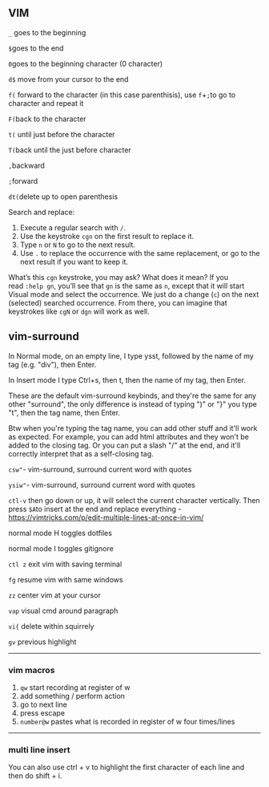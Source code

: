 ## VIM

`_` goes to the beginning

`$`goes to the end

`0`goes to the beginning character (0 character)

`d$` move from your cursor to the end

`f(` forward to the character (in this case parenthisis), use `f`+`;`to go to character and repeat it

`F(`back to the character

`t(` until just before the character

`T(`back until the just before character

`,`backward

`;`forward

`dt(`delete up to open parenthesis

Search and replace:

1. Execute a regular search with `/`.
2. Use the keystroke `cgn` on the first result to replace it.
3. Type `n` or `N` to go to the next result.
4. Use `.` to replace the occurrence with the same replacement, or go to the next result if you want to keep it.

What’s this `cgn` keystroke, you may ask? What does it mean? If you read `:help gn`, you’ll see that `gn` is the same as `n`, except that it will start Visual mode and select the occurrence. We just do a change (`c`) on the next (selected) searched occurrence. From there, you can imagine that keystrokes like `cgN` or `dgn` will work as well.

## vim-surround

In Normal mode, on an empty line, I type ysst, followed by the name of my tag (e.g. "div"), then Enter.

In Insert mode I type Ctrl+s, then t, then the name of my tag, then Enter.

These are the default vim-surround keybinds, and they're the same for any other "surround", the only difference is instead of typing ")" or "}" you type "t", then the tag name, then Enter.

Btw when you're typing the tag name, you can add other stuff and it'll work as expected. For example, you can add html attributes and they won't be added to the closing tag. Or you can put a slash "/" at the end, and it'll correctly interpret that as a self-closing tag.

`csw"`- vim-surround, surround current word with quotes

`ysiw"`- vim-surround, surround current word with quotes

`ctl-v` then go down or up, it will select the current character vertically. Then press `$A`to insert at the end and replace everything - https://vimtricks.com/p/edit-multiple-lines-at-once-in-vim/

normal mode H toggles dotfiles

normal mode I toggles gitignore

`ctl z` exit vim with saving terminal

`fg` resume vim with same windows

`zz` center vim at your cursor

`vap` visual cmd around paragraph

`vi{` delete within squirrely

`gv` previous highlight


---

### vim macros

1. `qw` start recording at register of w
2. add something / perform action
3. go to next line
4. press escape
5. `number@w` pastes what is recorded in register of w four times/lines

---

### multi line insert

You can also use ctrl + v to highlight the first character of each line and then do shift + i.


